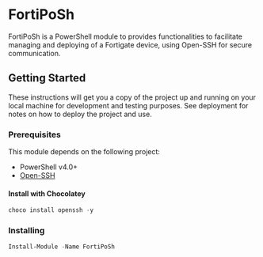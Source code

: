 # FortiPoSh

FortiPoSh is a PowerShell module to provides functionalities to facilitate managing and deploying of a Fortigate device, using Open-SSH for secure communication.

## Getting Started

These instructions will get you a copy of the project up and running on your local machine for development and testing purposes. See deployment for notes on how to deploy the project and use.

### Prerequisites

This module depends on the following project:

* PowerShell v4.0+
* [Open-SSH](https://www.openssh.com/)

#### Install with Chocolatey

```powershell
choco install openssh -y
```
### Installing

```powershell
Install-Module -Name FortiPoSh
```